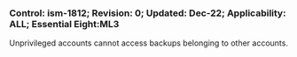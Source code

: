 ### Control: ism-1812; Revision: 0; Updated: Dec-22; Applicability: ALL; Essential Eight:ML3
<p>Unprivileged accounts cannot access backups belonging to other accounts.</p>